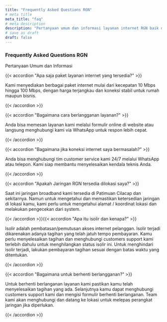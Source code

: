 ```yaml
---
title: "Frequently Asked Questions RGN"
# meta title
meta_title: "faq"
# meta description
description: "Pertanyaan umum dan informasi layanan internet RGN baik dari coverage area serta tindakan apabila terjadi gangguan."
# save as draft
draft: false
---
```


### Frequently Asked Questions RGN

Pertanyaan Umum dan Informasi

{{< accordion "Apa saja paket layanan internet yang tersedia?" >}}

Kami menyediakan berbagai paket internet mulai dari kecepatan 10 Mbps hingga 100 Mbps, dengan harga terjangkau dan koneksi stabil untuk rumah maupun bisnis.

{{< /accordion >}}

{{< accordion "Bagaimana cara berlangganan layanan?" >}}

Anda bisa memesan layanan kami melalui formulir online di website atau langsung menghubungi kami via WhatsApp untuk respon lebih cepat.

{{< /accordion >}}

{{< accordion "Bagaimana jika koneksi internet saya bermasalah?" >}}

Anda bisa menghubungi tim customer service kami 24/7 melalui WhatsApp atau telepon. Kami siap membantu menyelesaikan kendala teknis Anda.

{{< /accordion >}}

{{< accordion "Apakah Jaringan RGN tersedia dilokasi saya?" >}}

Saat ini jaringan broadband kami tersedia di Patimuan Cilacap dan sekitarnya. Namun untuk mengetahui dan memastikan ketersedian jaringan di lokasi kamu, kami perlu untuk mengetahui alamat / koordinat lokasi dan melakukan pengecekan dari system.

{{< /accordion >}}{{< accordion "Apa itu isolir dan kenapa?" >}}

Isolir adalah pembatasan/pemutusan akses internet pelanggan. Isolir terjadi dikarenakan adanya tagihan yang telah jatuh tempo pembayaran. Kamu perlu menyelesaikan tagihan dan menghubungi customers support kami terlebih dahulu untuk menghilangkan status isolir ini. Untuk menghindari isolir terjadi, lakukan pembayaran tagihan sesuai dengan batas waktu yang ditentukan.

{{< /accordion >}}

{{< accordion "Bagaimana untuk berhenti berlangganan?" >}}

Untuk berhenti berlanganan layanan kami pastikan kamu telah menyelesaikan tagihan yang ada. Selanjutnya kamu dapat menghubungi customers support kami dan mengisi formulir berhenti berlanganan. Team kami akan menghubungi dan datang ke lokasi untuk melepas perangkat jaringan jika diperlukan.

{{< /accordion >}}